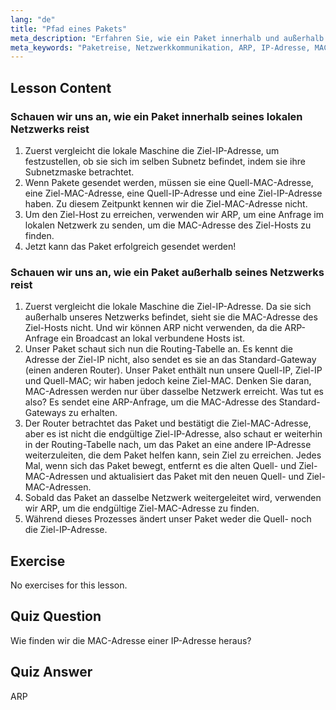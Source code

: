 ```yaml
---
lang: "de"
title: "Pfad eines Pakets"
meta_description: "Erfahren Sie, wie ein Paket innerhalb und außerhalb eines Netzwerks reist. Verstehen Sie IP, MAC, ARP und Routing-Tabellen für die Netzwerkkommunikation. Beginnen Sie Ihre Reise in die Linux-Netzwerktechnik!"
meta_keywords: "Paketreise, Netzwerkkommunikation, ARP, IP-Adresse, MAC-Adresse, Routing-Tabelle, Linux-Netzwerk, Anfängerleitfaden"
---
```


## Lesson Content

### Schauen wir uns an, wie ein Paket innerhalb seines lokalen Netzwerks reist

1. Zuerst vergleicht die lokale Maschine die Ziel-IP-Adresse, um festzustellen, ob sie sich im selben Subnetz befindet, indem sie ihre Subnetzmaske betrachtet.
2. Wenn Pakete gesendet werden, müssen sie eine Quell-MAC-Adresse, eine Ziel-MAC-Adresse, eine Quell-IP-Adresse und eine Ziel-IP-Adresse haben. Zu diesem Zeitpunkt kennen wir die Ziel-MAC-Adresse nicht.
3. Um den Ziel-Host zu erreichen, verwenden wir ARP, um eine Anfrage im lokalen Netzwerk zu senden, um die MAC-Adresse des Ziel-Hosts zu finden.
4. Jetzt kann das Paket erfolgreich gesendet werden!

### Schauen wir uns an, wie ein Paket außerhalb seines Netzwerks reist

1. Zuerst vergleicht die lokale Maschine die Ziel-IP-Adresse. Da sie sich außerhalb unseres Netzwerks befindet, sieht sie die MAC-Adresse des Ziel-Hosts nicht. Und wir können ARP nicht verwenden, da die ARP-Anfrage ein Broadcast an lokal verbundene Hosts ist.
2. Unser Paket schaut sich nun die Routing-Tabelle an. Es kennt die Adresse der Ziel-IP nicht, also sendet es sie an das Standard-Gateway (einen anderen Router). Unser Paket enthält nun unsere Quell-IP, Ziel-IP und Quell-MAC; wir haben jedoch keine Ziel-MAC. Denken Sie daran, MAC-Adressen werden nur über dasselbe Netzwerk erreicht. Was tut es also? Es sendet eine ARP-Anfrage, um die MAC-Adresse des Standard-Gateways zu erhalten.
3. Der Router betrachtet das Paket und bestätigt die Ziel-MAC-Adresse, aber es ist nicht die endgültige Ziel-IP-Adresse, also schaut er weiterhin in der Routing-Tabelle nach, um das Paket an eine andere IP-Adresse weiterzuleiten, die dem Paket helfen kann, sein Ziel zu erreichen. Jedes Mal, wenn sich das Paket bewegt, entfernt es die alten Quell- und Ziel-MAC-Adressen und aktualisiert das Paket mit den neuen Quell- und Ziel-MAC-Adressen.
4. Sobald das Paket an dasselbe Netzwerk weitergeleitet wird, verwenden wir ARP, um die endgültige Ziel-MAC-Adresse zu finden.
5. Während dieses Prozesses ändert unser Paket weder die Quell- noch die Ziel-IP-Adresse.

## Exercise

No exercises for this lesson.

## Quiz Question

Wie finden wir die MAC-Adresse einer IP-Adresse heraus?

## Quiz Answer

ARP

